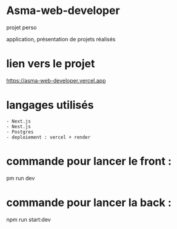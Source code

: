 # Asma-web-developer

projet perso

application, présentation de projets réalisés 

# lien vers le projet 
https://asma-web-developer.vercel.app

# langages utilisés 
    - Next.js
    - Nest.js 
    - Postgres 
    - deploiement : vercel + render 

# commande pour lancer le front : 
pm run dev

# commande pour lancer la back : 
npm run start:dev 


